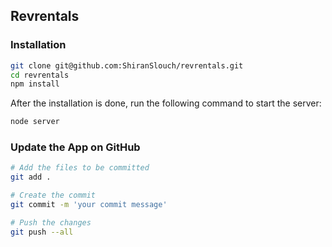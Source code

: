 ## Revrentals

### Installation

```sh
git clone git@github.com:ShiranSlouch/revrentals.git
cd revrentals
npm install
```

After the installation is done, run the following command to start the server:

```sh
node server
```

### Update the App on GitHub

```sh
# Add the files to be committed
git add .

# Create the commit
git commit -m 'your commit message'

# Push the changes
git push --all
```
